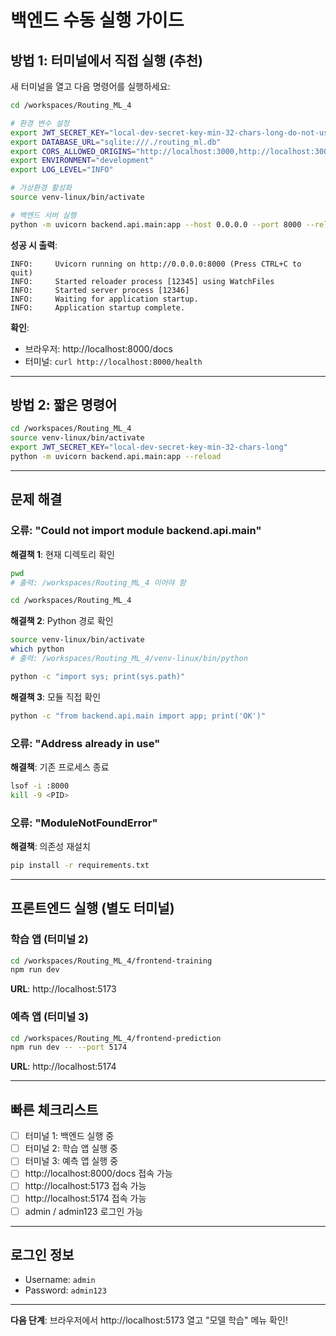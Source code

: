 # 백엔드 수동 실행 가이드

## 방법 1: 터미널에서 직접 실행 (추천)

새 터미널을 열고 다음 명령어를 실행하세요:

```bash
cd /workspaces/Routing_ML_4

# 환경 변수 설정
export JWT_SECRET_KEY="local-dev-secret-key-min-32-chars-long-do-not-use-in-production-12345"
export DATABASE_URL="sqlite:///./routing_ml.db"
export CORS_ALLOWED_ORIGINS="http://localhost:3000,http://localhost:3001,http://localhost:5173,http://localhost:5174,http://localhost:8080"
export ENVIRONMENT="development"
export LOG_LEVEL="INFO"

# 가상환경 활성화
source venv-linux/bin/activate

# 백엔드 서버 실행
python -m uvicorn backend.api.main:app --host 0.0.0.0 --port 8000 --reload
```

**성공 시 출력**:
```
INFO:     Uvicorn running on http://0.0.0.0:8000 (Press CTRL+C to quit)
INFO:     Started reloader process [12345] using WatchFiles
INFO:     Started server process [12346]
INFO:     Waiting for application startup.
INFO:     Application startup complete.
```

**확인**:
- 브라우저: http://localhost:8000/docs
- 터미널: `curl http://localhost:8000/health`

---

## 방법 2: 짧은 명령어

```bash
cd /workspaces/Routing_ML_4
source venv-linux/bin/activate
export JWT_SECRET_KEY="local-dev-secret-key-min-32-chars-long"
python -m uvicorn backend.api.main:app --reload
```

---

## 문제 해결

### 오류: "Could not import module backend.api.main"

**해결책 1**: 현재 디렉토리 확인
```bash
pwd
# 출력: /workspaces/Routing_ML_4 이어야 함

cd /workspaces/Routing_ML_4
```

**해결책 2**: Python 경로 확인
```bash
source venv-linux/bin/activate
which python
# 출력: /workspaces/Routing_ML_4/venv-linux/bin/python

python -c "import sys; print(sys.path)"
```

**해결책 3**: 모듈 직접 확인
```bash
python -c "from backend.api.main import app; print('OK')"
```

### 오류: "Address already in use"

**해결책**: 기존 프로세스 종료
```bash
lsof -i :8000
kill -9 <PID>
```

### 오류: "ModuleNotFoundError"

**해결책**: 의존성 재설치
```bash
pip install -r requirements.txt
```

---

## 프론트엔드 실행 (별도 터미널)

### 학습 앱 (터미널 2)
```bash
cd /workspaces/Routing_ML_4/frontend-training
npm run dev
```
**URL**: http://localhost:5173

### 예측 앱 (터미널 3)
```bash
cd /workspaces/Routing_ML_4/frontend-prediction
npm run dev -- --port 5174
```
**URL**: http://localhost:5174

---

## 빠른 체크리스트

- [ ] 터미널 1: 백엔드 실행 중
- [ ] 터미널 2: 학습 앱 실행 중
- [ ] 터미널 3: 예측 앱 실행 중
- [ ] http://localhost:8000/docs 접속 가능
- [ ] http://localhost:5173 접속 가능
- [ ] http://localhost:5174 접속 가능
- [ ] admin / admin123 로그인 가능

---

## 로그인 정보

- Username: `admin`
- Password: `admin123`

---

**다음 단계**: 브라우저에서 http://localhost:5173 열고 "모델 학습" 메뉴 확인!
